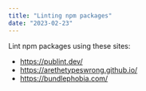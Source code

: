 ```yaml
---
title: "Linting npm packages"
date: "2023-02-23"
---
```


Lint npm packages using these sites:

- https://publint.dev/
- https://arethetypeswrong.github.io/
- https://bundlephobia.com/
